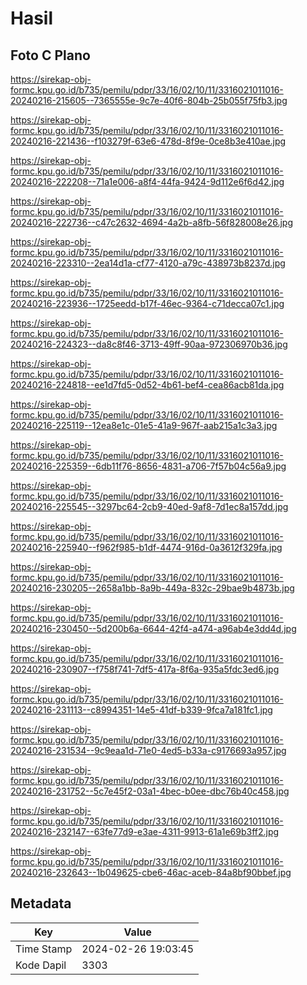# Hasil

## Foto C Plano

https://sirekap-obj-formc.kpu.go.id/b735/pemilu/pdpr/33/16/02/10/11/3316021011016-20240216-215605--7365555e-9c7e-40f6-804b-25b055f75fb3.jpg

https://sirekap-obj-formc.kpu.go.id/b735/pemilu/pdpr/33/16/02/10/11/3316021011016-20240216-221436--f103279f-63e6-478d-8f9e-0ce8b3e410ae.jpg

https://sirekap-obj-formc.kpu.go.id/b735/pemilu/pdpr/33/16/02/10/11/3316021011016-20240216-222208--71a1e006-a8f4-44fa-9424-9d112e6f6d42.jpg

https://sirekap-obj-formc.kpu.go.id/b735/pemilu/pdpr/33/16/02/10/11/3316021011016-20240216-222736--c47c2632-4694-4a2b-a8fb-56f828008e26.jpg

https://sirekap-obj-formc.kpu.go.id/b735/pemilu/pdpr/33/16/02/10/11/3316021011016-20240216-223310--2ea14d1a-cf77-4120-a79c-438973b8237d.jpg

https://sirekap-obj-formc.kpu.go.id/b735/pemilu/pdpr/33/16/02/10/11/3316021011016-20240216-223936--1725eedd-b17f-46ec-9364-c71decca07c1.jpg

https://sirekap-obj-formc.kpu.go.id/b735/pemilu/pdpr/33/16/02/10/11/3316021011016-20240216-224323--da8c8f46-3713-49ff-90aa-972306970b36.jpg

https://sirekap-obj-formc.kpu.go.id/b735/pemilu/pdpr/33/16/02/10/11/3316021011016-20240216-224818--ee1d7fd5-0d52-4b61-bef4-cea86acb81da.jpg

https://sirekap-obj-formc.kpu.go.id/b735/pemilu/pdpr/33/16/02/10/11/3316021011016-20240216-225119--12ea8e1c-01e5-41a9-967f-aab215a1c3a3.jpg

https://sirekap-obj-formc.kpu.go.id/b735/pemilu/pdpr/33/16/02/10/11/3316021011016-20240216-225359--6db11f76-8656-4831-a706-7f57b04c56a9.jpg

https://sirekap-obj-formc.kpu.go.id/b735/pemilu/pdpr/33/16/02/10/11/3316021011016-20240216-225545--3297bc64-2cb9-40ed-9af8-7d1ec8a157dd.jpg

https://sirekap-obj-formc.kpu.go.id/b735/pemilu/pdpr/33/16/02/10/11/3316021011016-20240216-225940--f962f985-b1df-4474-916d-0a3612f329fa.jpg

https://sirekap-obj-formc.kpu.go.id/b735/pemilu/pdpr/33/16/02/10/11/3316021011016-20240216-230205--2658a1bb-8a9b-449a-832c-29bae9b4873b.jpg

https://sirekap-obj-formc.kpu.go.id/b735/pemilu/pdpr/33/16/02/10/11/3316021011016-20240216-230450--5d200b6a-6644-42f4-a474-a96ab4e3dd4d.jpg

https://sirekap-obj-formc.kpu.go.id/b735/pemilu/pdpr/33/16/02/10/11/3316021011016-20240216-230907--f758f741-7df5-417a-8f6a-935a5fdc3ed6.jpg

https://sirekap-obj-formc.kpu.go.id/b735/pemilu/pdpr/33/16/02/10/11/3316021011016-20240216-231113--c8994351-14e5-41df-b339-9fca7a181fc1.jpg

https://sirekap-obj-formc.kpu.go.id/b735/pemilu/pdpr/33/16/02/10/11/3316021011016-20240216-231534--9c9eaa1d-71e0-4ed5-b33a-c9176693a957.jpg

https://sirekap-obj-formc.kpu.go.id/b735/pemilu/pdpr/33/16/02/10/11/3316021011016-20240216-231752--5c7e45f2-03a1-4bec-b0ee-dbc76b40c458.jpg

https://sirekap-obj-formc.kpu.go.id/b735/pemilu/pdpr/33/16/02/10/11/3316021011016-20240216-232147--63fe77d9-e3ae-4311-9913-61a1e69b3ff2.jpg

https://sirekap-obj-formc.kpu.go.id/b735/pemilu/pdpr/33/16/02/10/11/3316021011016-20240216-232643--1b049625-cbe6-46ac-aceb-84a8bf90bbef.jpg


## Metadata

| Key        | Value               |
| ---------- | ------------------- |
| Time Stamp | 2024-02-26 19:03:45 |
| Kode Dapil | 3303                |



